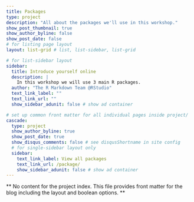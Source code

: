 ```yaml
---
title: Packages
type: project
description: "All about the packages we'll use in this workshop."
show_post_thumbnail: true
show_author_byline: false
show_post_date: false
# for listing page layout
layout: list-grid # list, list-sidebar, list-grid

# for list-sidebar layout
sidebar: 
  title: Introduce yourself online
  description: |
    In this workshop we will use 3 main R packages.
  author: "The R Markdown Team @RStudio"
  text_link_label: ""
  text_link_url: ""
  show_sidebar_adunit: false # show ad container

# set up common front matter for all individual pages inside project/
cascade:    
  type: project
  show_author_byline: true
  show_post_date: true
  show_disqus_comments: false # see disqusShortname in site config
  # for single-sidebar layout only
  sidebar:
    text_link_label: View all packages
    text_link_url: /package/
    show_sidebar_adunit: false # show ad container
---
```


** No content for the project index. This file provides front matter for the blog including the layout and boolean options. **
